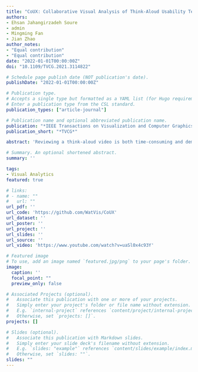 ```yaml
---
title: "CoUX: Collaborative Visual Analysis of Think-Aloud Usability Test Videos for Digital Interfaces"
authors:
- Ehsan Jahangirzadeh Soure
- admin
- Mingming Fan
- Jian Zhao
author_notes:
- "Equal contribution"
- "Equal contribution"
date: "2022-01-01T00:00:00Z"
doi: "10.1109/TVCG.2021.3114822"

# Schedule page publish date (NOT publication's date).
publishDate: "2022-01-01T00:00:00Z"

# Publication type.
# Accepts a single type but formatted as a YAML list (for Hugo requirements).
# Enter a publication type from the CSL standard.
publication_types: ["article-journal"]

# Publication name and optional abbreviated publication name.
publication: "*IEEE Transactions on Visualization and Computer Graphicss Volume 28, Issue 1*"
publication_short: "*TVCG*"

abstract: 'Reviewing a think-aloud video is both time-consuming and demanding as it requires UX (user experience) professionals to attend to many behavioral signals of the user in the video. Moreover, challenges arise when multiple UX professionals need to collaborate to reduce bias and errors. We propose a collaborative visual analytics tool, CoUX, to facilitate UX evaluators collectively reviewing think-aloud usability test videos of digital interfaces. CoUX seamlessly supports usability problem identification, annotation, and discussion in an integrated environment. To ease the discovery of usability problems, CoUX visualizes a set of problem-indicators based on acoustic, textual, and visual features extracted from the video and audio of a think-aloud session with machine learning. CoUX further enables collaboration amongst UX evaluators for logging, commenting, and consolidating the discovered problems with a chatbox-like user interface. We designed CoUX based on a formative study with two UX experts and insights derived from the literature. We conducted a user study with six pairs of UX practitioners on collaborative think-aloud video analysis tasks. The results indicate that CoUX is useful and effective in facilitating both problem identification and collaborative teamwork. We provide insights into how different features of CoUX were used to support both independent analysis and collaboration. Furthermore, our work highlights opportunities to improve collaborative usability test video analysis.'

# Summary. An optional shortened abstract.
summary: ''

tags:
- Visual Analytics
featured: true

# links:
# - name: ""
#   url: ""
url_pdf: ''
url_code: 'https://github.com/WatVis/CoUX'
url_dataset: ''
url_poster: ''
url_project: ''
url_slides: ''
url_source: ''
url_video: 'https://www.youtube.com/watch?v=uaSl0x4c93Y'

# Featured image
# To use, add an image named `featured.jpg/png` to your page's folder. 
image:
  caption: ''
  focal_point: ""
  preview_only: false

# Associated Projects (optional).
#   Associate this publication with one or more of your projects.
#   Simply enter your project's folder or file name without extension.
#   E.g. `internal-project` references `content/project/internal-project/index.md`.
#   Otherwise, set `projects: []`.
projects: []

# Slides (optional).
#   Associate this publication with Markdown slides.
#   Simply enter your slide deck's filename without extension.
#   E.g. `slides: "example"` references `content/slides/example/index.md`.
#   Otherwise, set `slides: ""`.
slides: ""
---
```


<!-- {{% callout note %}}
Click the *Cite* button above to demo the feature to enable visitors to import publication metadata into their reference management software.
{{% /callout %}}

{{% callout note %}}
Create your slides in Markdown - click the *Slides* button to check out the example.
{{% /callout %}}

Add the publication's **full text** or **supplementary notes** here. You can use rich formatting such as including [code, math, and images](https://docs.hugoblox.com/content/writing-markdown-latex/). -->
